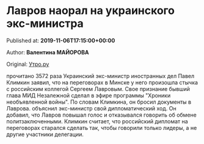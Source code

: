 
# Лавров наорал на украинского экс-министра

Published at: **2019-11-06T17:15:00+00:00**

Author: **Валентина МАЙОРОВА**

Original: [Утро.ру](https://utro.ru/politics/2019/11/06/1423576.shtml)

прочитано 3572 раза
Украинский экс-министр иностранных дел Павел Климкин заявил, что на переговорах в Минске у него произошла стычка с российским коллегой Сергеем Лавровым.
Свое признание бывший глава МИД Незалежной сделал в эфире программы "Хроники необъявленной войны". По словам Климкина, он бросил документы в Лаврова.
объяснил экс-министр свой дипломатический ход.
Он добавил, что Лавров повышал голос и отказывался говорить об обмене политзаключенными. Климкин считает, что российский дипломат на переговорах старался сделать так, чтобы говорили только лидеры, а не другие участники делегации.
